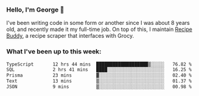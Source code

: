### Hello, I'm George 👋

I've been writing code in some form or another since I was about 8 years old, and recently made it my full-time job. On top of this, I maintain [Recipe Buddy](https://github.com/georgegebbett/recipe-buddy), a recipe scraper that interfaces with Grocy.  

<!--
**georgegebbett/georgegebbett** is a ✨ _special_ ✨ repository because its `README.md` (this file) appears on your GitHub profile.

Here are some ideas to get you started:

- 🔭 I’m currently working on ...
- 🌱 I’m currently learning ...
- 👯 I’m looking to collaborate on ...
- 🤔 I’m looking for help with ...
- 💬 Ask me about ...
- 📫 How to reach me: ...
- 😄 Pronouns: ...
- ⚡ Fun fact: ...
-->

### What I've been up to this week:
<!--START_SECTION:waka-->

```txt
TypeScript       12 hrs 44 mins  ███████████████████▒░░░░░   76.82 %
SQL              2 hrs 41 mins   ████░░░░░░░░░░░░░░░░░░░░░   16.25 %
Prisma           23 mins         ▓░░░░░░░░░░░░░░░░░░░░░░░░   02.40 %
Text             13 mins         ▒░░░░░░░░░░░░░░░░░░░░░░░░   01.37 %
JSON             9 mins          ▒░░░░░░░░░░░░░░░░░░░░░░░░   00.98 %
```

<!--END_SECTION:waka-->
